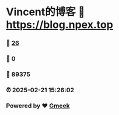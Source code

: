 # Vincent的博客 :link: https://blog.npex.top 
### :page_facing_up: [26](https://blog.npex.top/tag.html) 
### :speech_balloon: 0 
### :hibiscus: 89375 
### :alarm_clock: 2025-02-21 15:26:02 
### Powered by :heart: [Gmeek](https://github.com/Meekdai/Gmeek)
